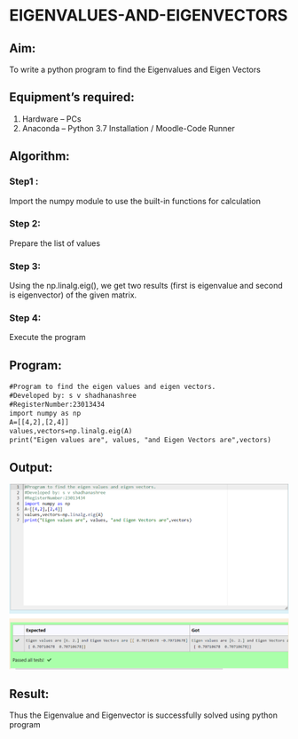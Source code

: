 # EIGENVALUES-AND-EIGENVECTORS
## Aim:
To write a python program to find the Eigenvalues and Eigen Vectors
## Equipment’s required:
1. 	Hardware – PCs
2. 	Anaconda – Python 3.7 Installation / Moodle-Code Runner
## Algorithm:
### Step1 : 
Import the numpy module to use the built-in functions for calculation
### Step 2:
Prepare the list of values 
### Step 3:
 Using the np.linalg.eig(),  we get two results (first is eigenvalue and second is eigenvector) of the given matrix.
### Step 4: 
Execute the program

## Program:
```
#Program to find the eigen values and eigen vectors.
#Developed by: s v shadhanashree
#RegisterNumber:23013434
import numpy as np
A=[[4,2],[2,4]]
values,vectors=np.linalg.eig(A)
print("Eigen values are", values, "and Eigen Vectors are",vectors)
```

## Output:
![output](./eigen%20values.png)
## Result:
Thus the Eigenvalue and Eigenvector is successfully solved using python program
